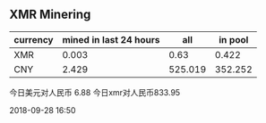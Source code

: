 ## XMR Minering

|currency|mined in last 24 hours|all|in pool|
|---|---|---|---|
|XMR|0.003|0.63|0.422|
|CNY|2.429|525.019|352.252|

今日美元对人民币 6.88	今日xmr对人民币833.95


2018-09-28 16:50